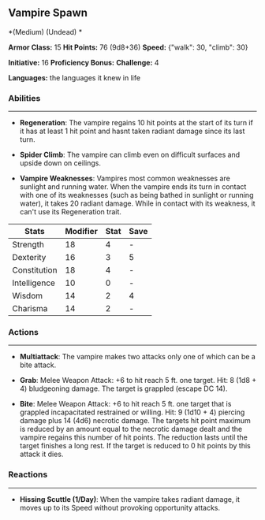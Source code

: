 ## Vampire Spawn
*(Medium) (Undead) *

**Armor Class:** 15
**Hit Points:** 76 (9d8+36)
**Speed:** {"walk": 30, "climb": 30}

**Initiative:** 16
**Proficiency Bonus:**
**Challenge:** 4

**Languages:** the languages it knew in life

### Abilities
 --- 
- **Regeneration**: The vampire regains 10 hit points at the start of its turn if it has at least 1 hit point and hasnt taken radiant damage since its last turn.

- **Spider Climb**: The vampire can climb even on difficult surfaces and upside down on ceilings.

- **Vampire Weaknesses**: Vampires most common weaknesses are sunlight and running water. When the vampire ends its turn in contact with one of its weaknesses (such as being bathed in sunlight or running water), it takes 20 radiant damage. While in contact with its weakness, it can't use its Regeneration trait.



| Stats | Modifier | Stat | Save
| ---- | ---- | ---- | ---- |
| Strength | 18 | 4 | - |
| Dexterity | 16 | 3 | 5 |
| Constitution | 18 | 4 | - |
| Intelligence | 10 | 0 | - |
| Wisdom | 14 | 2 | 4 |
| Charisma | 14 | 2 | - |

### Actions
 --- 
- **Multiattack**: The vampire makes two attacks  only one of which can be a bite attack.

- **Grab**: Melee Weapon Attack: +6 to hit  reach 5 ft.  one target. Hit: 8 (1d8 + 4) bludgeoning damage. The target is grappled (escape DC 14).

- **Bite**: Melee Weapon Attack: +6 to hit  reach 5 ft.  one target that is grappled  incapacitated  restrained  or willing. Hit: 9 (1d10 + 4) piercing damage plus 14 (4d6) necrotic damage. The targets hit point maximum is reduced by an amount equal to the necrotic damage dealt  and the vampire regains this number of hit points. The reduction lasts until the target finishes a long rest. If the target is reduced to 0 hit points by this attack  it dies.

### Reactions
 --- 
- **Hissing Scuttle (1/Day)**: When the vampire takes radiant damage, it moves up to its Speed without provoking opportunity attacks.

